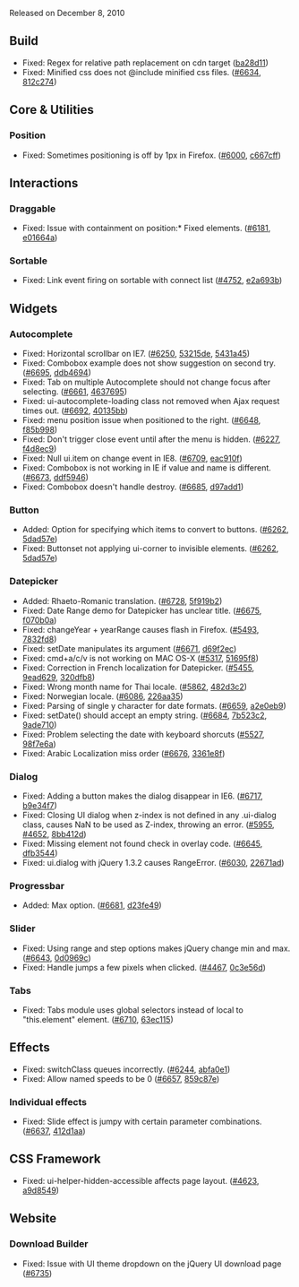<script>{
	"title": "jQuery UI 1.8.7 Changelog"
}</script>

Released on December 8, 2010

## Build

* Fixed: Regex for relative path replacement on cdn target ([ba28d11](https://github.com/jquery/jquery-ui/commit/ba28d11391c64f5e2edd15c5bbc0b11757bdbcda))
* Fixed: Minified css does not @include minified css files. ([#6634](http://bugs.jqueryui.com/ticket/6634), [812c274](https://github.com/jquery/jquery-ui/commit/812c274a3376c4fee4d9705628a629d185bc86a9))

## Core &amp; Utilities

### Position

* Fixed: Sometimes positioning is off by 1px in Firefox. ([#6000](http://bugs.jqueryui.com/ticket/6000), [c667cff](https://github.com/jquery/jquery-ui/commit/c667cff22d8ef352b81338e2834379678fb2dd27))

## Interactions

### Draggable

* Fixed: Issue with containment on position:* Fixed elements. ([#6181](http://bugs.jqueryui.com/ticket/6181), [e01664a](https://github.com/jquery/jquery-ui/commit/e01664a3820c185636a3fe7099e93e68091d24fd))

### Sortable

* Fixed: Link event firing on sortable with connect list ([#4752](http://bugs.jqueryui.com/ticket/4752), [e2a693b](https://github.com/jquery/jquery-ui/commit/e2a693ba78be5a8d9bbe0b55e48d82860a1bbdc3))

## Widgets

### Autocomplete

* Fixed: Horizontal scrollbar on IE7. ([#6250](http://bugs.jqueryui.com/ticket/6250), [53215de](https://github.com/jquery/jquery-ui/commit/53215ded4a6618e054011e546c77cf63381e04be), [5431a45](https://github.com/jquery/jquery-ui/commit/5431a4553a5fb55395ddeebe2a9297e869b8271d))
* Fixed: Combobox example does not show suggestion on second try. ([#6695](http://bugs.jqueryui.com/ticket/6695), [ddb4694](https://github.com/jquery/jquery-ui/commit/ddb4694cc1b4edcbff6a2abedccde027e47dcbc3))
* Fixed: Tab on multiple Autocomplete should not change focus after selecting. ([#6661](http://bugs.jqueryui.com/ticket/6661), [4637695](https://github.com/jquery/jquery-ui/commit/46376958940fa7823c2e5ef4fb15b87c7d2f47db))
* Fixed: ui-autocomplete-loading class not removed when Ajax request times out. ([#6692](http://bugs.jqueryui.com/ticket/6692), [40135bb](https://github.com/jquery/jquery-ui/commit/40135bb09130a56aabc0d185b62a597cb45df0dc))
* Fixed: menu position issue when positioned to the right. ([#6648](http://bugs.jqueryui.com/ticket/6648), [f85b998](https://github.com/jquery/jquery-ui/commit/f85b998f44e68860c633e467fe6427e52f91282c))
* Fixed: Don't trigger close event until after the menu is hidden. ([#6227](http://bugs.jqueryui.com/ticket/6227), [f4d8ec9](https://github.com/jquery/jquery-ui/commit/f4d8ec9159b84718051b257715b97d22fba936e7))
* Fixed: Null ui.item on change event in IE8. ([#6709](http://bugs.jqueryui.com/ticket/6709), [eac910f](https://github.com/jquery/jquery-ui/commit/eac910f3157af42c7fcd2230aaff8508974ecc9a))
* Fixed: Combobox is not working in IE if value and name is different. ([#6673](http://bugs.jqueryui.com/ticket/6673), [ddf5946](https://github.com/jquery/jquery-ui/commit/ddf59462af7fb986bb06c0b6d0101086b0702f5b))
* Fixed: Combobox doesn't handle destroy. ([#6685](http://bugs.jqueryui.com/ticket/6685), [d97add1](https://github.com/jquery/jquery-ui/commit/d97add11b08227b3cbde76c2e93fe50c42a27123))

### Button

* Added: Option for specifying which items to convert to buttons. ([#6262](http://bugs.jqueryui.com/ticket/6262), [5dad57e](https://github.com/jquery/jquery-ui/commit/5dad57e3c2001b6c644e3c39798198bc34fa1e5d))
* Fixed: Buttonset not applying ui-corner to invisible elements. ([#6262](http://bugs.jqueryui.com/ticket/6262), [5dad57e](https://github.com/jquery/jquery-ui/commit/5dad57e3c2001b6c644e3c39798198bc34fa1e5d))

### Datepicker

* Added: Rhaeto-Romanic translation. ([#6728](http://bugs.jqueryui.com/ticket/6728), [5f919b2](https://github.com/jquery/jquery-ui/commit/5f919b2421618fb80e6aa6ac05273c6bd2f153b7))
* Fixed: Date Range demo for Datepicker has unclear title. ([#6675](http://bugs.jqueryui.com/ticket/6675), [f070b0a](https://github.com/jquery/jquery-ui/commit/f070b0a24b7f44b69edfdcd790fd5b72883c11ae))
* Fixed: changeYear + yearRange causes flash in Firefox. ([#5493](http://bugs.jqueryui.com/ticket/5493), [7832fd8](https://github.com/jquery/jquery-ui/commit/7832fd8e9c59c6cdc2465bb039c12c87fca85b5d))
* Fixed: setDate manipulates its argument ([#6671](http://bugs.jqueryui.com/ticket/6671), [d69f2ec](https://github.com/jquery/jquery-ui/commit/d69f2ecb1273f382d83b13c349a8c76b17bee2a6))
* Fixed: cmd+a/c/v is not working on MAC OS-X ([#5317](http://bugs.jqueryui.com/ticket/5317), [51695f8](https://github.com/jquery/jquery-ui/commit/51695f82c8c0017d3853b36bdadec5c8253648fb))
* Fixed: Correction in French localization for Datepicker. ([#5455](http://bugs.jqueryui.com/ticket/5455), [9ead629](https://github.com/jquery/jquery-ui/commit/9ead629c2cdd2689028f3a7ebb258aa41ab47afb), [320dfb8](https://github.com/jquery/jquery-ui/commit/320dfb86790571358db4a46d5b9d2a8278cf6024))
* Fixed: Wrong month name for Thai locale. ([#5862](http://bugs.jqueryui.com/ticket/5862), [482d3c2](https://github.com/jquery/jquery-ui/commit/482d3c25613c43a301ca6597aeea30ecb37e00e8))
* Fixed: Norwegian locale. ([#6086](http://bugs.jqueryui.com/ticket/6086), [226aa35](https://github.com/jquery/jquery-ui/commit/226aa35e39c2a72e3c013f6f7b62e0fe67dff7ae))
* Fixed: Parsing of single y character for date formats. ([#6659](http://bugs.jqueryui.com/ticket/6659), [a2e0eb9](https://github.com/jquery/jquery-ui/commit/a2e0eb920aaa41e6248e1a2f7d013997ba4f421f))
* Fixed: setDate() should accept an empty string. ([#6684](http://bugs.jqueryui.com/ticket/6684), [7b523c2](https://github.com/jquery/jquery-ui/commit/7b523c2ec144fb0f4e39ad1c593453058fd3fb3a), [9ade710](https://github.com/jquery/jquery-ui/commit/9ade71071a54fba328a429e608757e8d984b052e))
* Fixed: Problem selecting the date with keyboard shorcuts ([#5527](http://bugs.jqueryui.com/ticket/5527), [98f7e6a](https://github.com/jquery/jquery-ui/commit/98f7e6a8d615772fbddbf185241d087a95e5e121))
* Fixed: Arabic Localization miss order ([#6676](http://bugs.jqueryui.com/ticket/6676), [3361e8f](https://github.com/jquery/jquery-ui/commit/3361e8fe9d94792c399654312d0ee2cf2c8cfe73))

### Dialog

* Fixed: Adding a button makes the dialog disappear in IE6. ([#6717](http://bugs.jqueryui.com/ticket/6717), [b9e34f7](https://github.com/jquery/jquery-ui/commit/b9e34f726a89fc9edb3b05d4a53b8081c6c6d80f))
* Fixed: Closing UI dialog when z-index is not defined in any .ui-dialog class, causes NaN to be used as Z-index, throwing an error. ([#5955](http://bugs.jqueryui.com/ticket/5955), [#4652](http://bugs.jqueryui.com/ticket/4652), [8bb412d](https://github.com/jquery/jquery-ui/commit/8bb412dd4a09d66d0f4a5456410a647e3db38bcc))
* Fixed: Missing element not found check in overlay code. ([#6645](http://bugs.jqueryui.com/ticket/6645), [dfb3544](https://github.com/jquery/jquery-ui/commit/dfb35442975a95c91f6c28188fad021714d7098b))
* Fixed: ui.dialog with jQuery 1.3.2 causes RangeError. ([#6030](http://bugs.jqueryui.com/ticket/6030), [22671ad](https://github.com/jquery/jquery-ui/commit/22671ad4f8e3e2e921c27bd2933fa088950abf2f))

### Progressbar

* Added: Max option. ([#6681](http://bugs.jqueryui.com/ticket/6681), [d23fe49](https://github.com/jquery/jquery-ui/commit/d23fe49ae814f677fedd55cddd97768bddeffa12))

### Slider

* Fixed: Using range and step options makes jQuery change min and max. ([#6643](http://bugs.jqueryui.com/ticket/6643), [0d0969c](https://github.com/jquery/jquery-ui/commit/0d0969ca2b6ad5c8937313cc3868d8a21335d748))
* Fixed: Handle jumps a few pixels when clicked. ([#4467](http://bugs.jqueryui.com/ticket/4467), [0c3e56d](https://github.com/jquery/jquery-ui/commit/0c3e56dd7d82e889ffabc606fd66d47f3e2d27c8))

### Tabs

* Fixed: Tabs module uses global selectors instead of local to "this.element" element. ([#6710](http://bugs.jqueryui.com/ticket/6710), [63ec115](https://github.com/jquery/jquery-ui/commit/63ec1152d810a80596b195301ee3d2cd3d6a1776))

## Effects

* Fixed: switchClass queues incorrectly. ([#6244](http://bugs.jqueryui.com/ticket/6244), [abfa0e1](https://github.com/jquery/jquery-ui/commit/abfa0e1e951b74548f9441a7ba44325d8c4d55b7))
* Fixed: Allow named speeds to be 0 ([#6657](http://bugs.jqueryui.com/ticket/6657), [859c87e](https://github.com/jquery/jquery-ui/commit/859c87e6d92813c7d99c2ceeaad0ded766c820ea))

### Individual effects

* Fixed: Slide effect is jumpy with certain parameter combinations. ([#6637](http://bugs.jqueryui.com/ticket/6637), [412d1aa](https://github.com/jquery/jquery-ui/commit/412d1aa1c9ac0a8a933710fef6d233a061fb9d13))

## CSS Framework

* Fixed: ui-helper-hidden-accessible affects page layout. ([#4623](http://bugs.jqueryui.com/ticket/4623), [a9d8549](https://github.com/jquery/jquery-ui/commit/a9d854967f0175b4c4b8a48c76a71d0fd1028680))

## Website

### Download Builder

* Fixed: Issue with UI theme dropdown on the jQuery UI download page ([#6735](http://bugs.jqueryui.com/ticket/6735))
